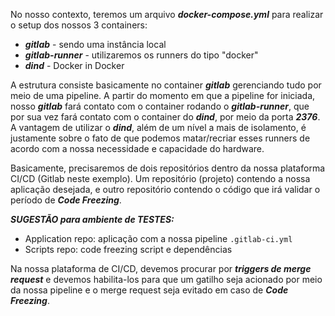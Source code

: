 No nosso contexto, teremos um arquivo ***docker-compose.yml*** para realizar o setup dos nossos 3 containers: 
- ***gitlab*** - sendo uma instância local
- ***gitlab-runner*** - utilizaremos os runners do tipo "docker"
- ***dind*** - Docker in Docker

A estrutura consiste basicamente no container ***gitlab*** gerenciando tudo por meio de uma pipeline. A partir do momento em que a pipeline for iniciada, nosso ***gitlab*** fará contato com o container rodando o ***gitlab-runner***, que por sua vez fará contato com o container do ***dind***, por meio da porta ***2376***. A vantagem de utilizar o ***dind***, além de um nível a mais de isolamento, é justamente sobre o fato de que podemos matar/recriar esses runners de acordo com a nossa necessidade e capacidade do hardware.

Basicamente, precisaremos de dois repositórios dentro da nossa plataforma CI/CD (Gitlab neste exemplo). Um repositório (projeto) contendo a nossa aplicação desejada, e outro repositório contendo o código que irá validar o período de ***Code Freezing***.


***SUGESTÃO para ambiente de TESTES:***
- Application repo: aplicação com a nossa pipeline `.gitlab-ci.yml`
- Scripts repo: code freezing script e dependências


Na nossa plataforma de CI/CD, devemos procurar por ***triggers de merge request*** e devemos habilita-los para que um gatilho seja acionado por meio da nossa pipeline e o merge request seja evitado em caso de ***Code Freezing***.


